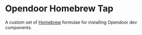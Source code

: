# Opendoor Homebrew Tap

A custom set of [Homebrew](https://brew.sh) formulae for installing Opendoor dev components.
